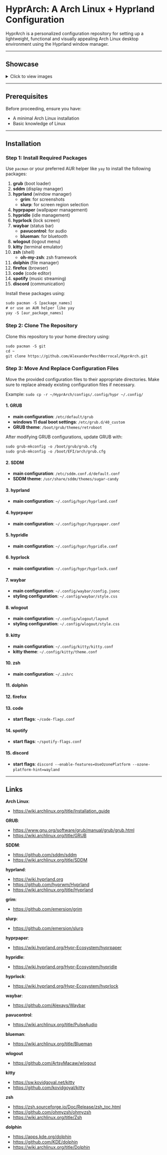 # HyprArch: A Arch Linux + Hyprland Configuration

HyprArch is a personalized configuration repository for setting up a lightweight, functional and visually appealing Arch Linux desktop environment using the Hyprland window manager.

---

## Showcase

<details>
  <summary>Click to view images</summary>

  ![Image 1](screenshot_20241116_193604.png)
  ![Image 2](screenshot_20241116_193803.png)

</details>

---

## Prerequisites
Before proceeding, ensure you have:
- A minimal Arch Linux installation
- Basic knowledge of Linux

---

## Installation

### Step 1: Install Required Packages
Use `pacman` or your preferred AUR helper like `yay` to install the following packages:

1. **grub** (boot loader)
2. **sddm** (display manager)
3. **hyprland** (window manager)
   - **grim**: for screenshots
   - **slurp**: for screen region selection
4. **hyprpaper** (wallpaper management)
5. **hypridle** (idle management)
6. **hyprlock** (lock screen)
7. **waybar** (status bar)
   - **pavucontrol**: for audio
   - **blueman**: for bluetooth
8. **wlogout** (logout menu)
9. **kitty** (terminal emulator)
10. **zsh** (shell)
    - **oh-my-zsh**: zsh framework
11. **dolphin** (file manager)
12. **firefox** (browser)
13. **code** (code editor)
14. **spotify** (music streaming)
15. **discord** (communication)

Install these packages using:
```
sudo pacman -S [package_names]
# or use an AUR helper like yay
yay -S [aur_package_names]
```

### Step 2: Clone The Repository
Clone this repository to your home directory using:
```
sudo pacman -S git
cd ~
git clone https://github.com/AlexanderPeschBerrocal/HyprArch.git
```

### Step 3: Move And Replace Configuration Files
Move the provided configuration files to their appropriate directories. Make sure to replace already existing configuration files if necessary.

Example:
`sudo cp -r ~/HyprArch/configs/.config/hypr ~/.config/`

#### 1. GRUB
- **main configuration**: `/etc/default/grub`
- **windows 11 dual boot settings**: `/etc/grub.d/40_custom`
- **GRUB theme**: `/boot/grub/themes/retroboot`

After modifying GRUB configurations, update GRUB with:
```
sudo grub-mkconfig -o /boot/grub/grub.cfg
sudo grub-mkconfig -o /boot/EFI/arch/grub.cfg
```

#### 2. SDDM
- **main configuration**: `/etc/sddm.conf.d/default.conf`
- **SDDM theme**: `/usr/share/sddm/themes/sugar-candy`

#### 3. hyprland
- **main configuration**: `~/.config/hypr/hyprland.conf`

#### 4. hyprpaper
- **main configuration**: `~/.config/hypr/hyprpaper.conf`

#### 5. hypridle
- **main configuration**: `~/.config/hypr/hypridle.conf`

#### 6. hyprlock
- **main configuration**: `~/.config/hypr/hyprlock.conf`

#### 7. waybar
- **main configuration**: `~/.config/waybar/config.jsonc`
- **styling configuration**: `~/.config/waybar/style.css`

#### 8. wlogout
- **main configuration**: `~/.config/wlogout/layout`
- **styling configuration**: `~/.config/wlogout/style.css`

#### 9. kitty
- **main configuration**: `~/.config/kitty/kitty.conf`
- **kitty theme**: `~/.config/kitty/theme.conf`

#### 10. zsh
- **main configuration**: `~/.zshrc`

#### 11. dolphin

#### 12. firefox

#### 13. code
- **start flags**: `~/code-flags.conf`

#### 14. spotify
- **start flags**: `~/spotify-flags.conf`

#### 15. discord
- **start flags**: `discord --enable-features=UseOzonePlatform --ozone-platform-hint=wayland`

---

## Links
**Arch Linux**:
- https://wiki.archlinux.org/title/Installation_guide

**GRUB**:
- https://www.gnu.org/software/grub/manual/grub/grub.html
- https://wiki.archlinux.org/title/GRUB

**SDDM**:
- https://github.com/sddm/sddm
- https://wiki.archlinux.org/title/SDDM

**hyprland**:
- https://wiki.hyprland.org
- https://github.com/hyprwm/Hyprland
- https://wiki.archlinux.org/title/Hyprland

**grim**:
- https://github.com/emersion/grim

**slurp**:
- https://github.com/emersion/slurp

**hyprpaper**:
- https://wiki.hyprland.org/Hypr-Ecosystem/hyprpaper

**hypridle**:
- https://wiki.hyprland.org/Hypr-Ecosystem/hypridle

**hyprlock**:
- https://wiki.hyprland.org/Hypr-Ecosystem/hyprlock

**waybar**:
- https://github.com/Alexays/Waybar

**pavucontrol**:
- https://wiki.archlinux.org/title/PulseAudio

**blueman**:
- https://wiki.archlinux.org/title/Blueman

**wlogout**
- https://github.com/ArtsyMacaw/wlogout

**kitty**
- https://sw.kovidgoyal.net/kitty
- https://github.com/kovidgoyal/kitty

**zsh**
- https://zsh.sourceforge.io/Doc/Release/zsh_toc.html
- https://github.com/ohmyzsh/ohmyzsh
- https://wiki.archlinux.org/title/Zsh

**dolphin**
- https://apps.kde.org/dolphin
- https://github.com/KDE/dolphin
- https://wiki.archlinux.org/title/Dolphin
